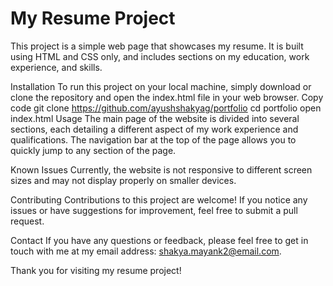 <p align="center"><h1> My Resume Project</h1></p>

This project is a simple web page that showcases my resume. It is built using HTML and CSS only, and includes sections on my education, work experience, and skills.

Installation
To run this project on your local machine, simply download or clone the repository and open the index.html file in your web browser.
Copy code
git clone https://github.com/ayushshakyag/portfolio
cd portfolio
open index.html
Usage
The main page of the website is divided into several sections, each detailing a different aspect of my work experience and qualifications. The navigation bar at the top of the page allows you to quickly jump to any section of the page.

Known Issues
Currently, the website is not responsive to different screen sizes and may not display properly on smaller devices.

Contributing
Contributions to this project are welcome! If you notice any issues or have suggestions for improvement, feel free to submit a pull request.

Contact
If you have any questions or feedback, please feel free to get in touch with me at my email address: shakya.mayank2@email.com.

Thank you for visiting my resume project!
